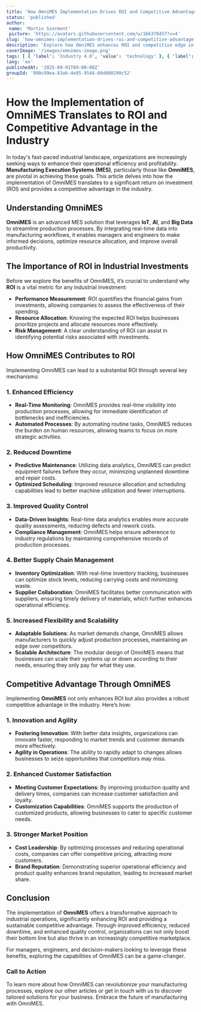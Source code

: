 ```yaml
---
title: 'How OmniMES Implementation Drives ROI and Competitive Advantage'
status: 'published'
author:
 name: 'Martin Szerment'
 picture: 'https://avatars.githubusercontent.com/u/166378457?v=4'
slug: 'how-omnimes-implementation-drives-roi-and-competitive-advantage'
description: 'Explore how OmniMES enhances ROI and competitive edge in industry through smart automation.'
coverImage: '/images/omnimes-image.png'
tags: [ { 'label': 'Industry 4.0', 'value': 'technology' }, { 'label': 'Manufacturing', 'value': 'automation' }, { 'label': 'Business Strategy', 'value': 'roi' } ]
lang: 'en'
publishedAt: '2025-09-01T09:00:00Z'
groupId: '990c99ea-83ab-4e85-95d4-60d600290c52'
---
```

# How the Implementation of OmniMES Translates to ROI and Competitive Advantage in the Industry

In today's fast-paced industrial landscape, organizations are increasingly seeking ways to enhance their operational efficiency and profitability. **Manufacturing Execution Systems (MES)**, particularly those like **OmniMES**, are pivotal in achieving these goals. This article delves into how the implementation of OmniMES translates to a significant return on investment (ROI) and provides a competitive advantage in the industry.

## Understanding OmniMES

**OmniMES** is an advanced MES solution that leverages **IoT**, **AI**, and **Big Data** to streamline production processes. By integrating real-time data into manufacturing workflows, it enables managers and engineers to make informed decisions, optimize resource allocation, and improve overall productivity.

## The Importance of ROI in Industrial Investments

Before we explore the benefits of OmniMES, it’s crucial to understand why **ROI** is a vital metric for any industrial investment:
- **Performance Measurement**: ROI quantifies the financial gains from investments, allowing companies to assess the effectiveness of their spending.
- **Resource Allocation**: Knowing the expected ROI helps businesses prioritize projects and allocate resources more effectively.
- **Risk Management**: A clear understanding of ROI can assist in identifying potential risks associated with investments.

## How OmniMES Contributes to ROI

Implementing OmniMES can lead to a substantial ROI through several key mechanisms:

### 1. Enhanced Efficiency
- **Real-Time Monitoring**: OmniMES provides real-time visibility into production processes, allowing for immediate identification of bottlenecks and inefficiencies.
- **Automated Processes**: By automating routine tasks, OmniMES reduces the burden on human resources, allowing teams to focus on more strategic activities.

### 2. Reduced Downtime
- **Predictive Maintenance**: Utilizing data analytics, OmniMES can predict equipment failures before they occur, minimizing unplanned downtime and repair costs.
- **Optimized Scheduling**: Improved resource allocation and scheduling capabilities lead to better machine utilization and fewer interruptions.

### 3. Improved Quality Control
- **Data-Driven Insights**: Real-time data analytics enables more accurate quality assessments, reducing defects and rework costs.
- **Compliance Management**: OmniMES helps ensure adherence to industry regulations by maintaining comprehensive records of production processes.

### 4. Better Supply Chain Management
- **Inventory Optimization**: With real-time inventory tracking, businesses can optimize stock levels, reducing carrying costs and minimizing waste.
- **Supplier Collaboration**: OmniMES facilitates better communication with suppliers, ensuring timely delivery of materials, which further enhances operational efficiency.

### 5. Increased Flexibility and Scalability
- **Adaptable Solutions**: As market demands change, OmniMES allows manufacturers to quickly adjust production processes, maintaining an edge over competitors.
- **Scalable Architecture**: The modular design of OmniMES means that businesses can scale their systems up or down according to their needs, ensuring they only pay for what they use.

## Competitive Advantage Through OmniMES

Implementing **OmniMES** not only enhances ROI but also provides a robust competitive advantage in the industry. Here’s how:

### 1. Innovation and Agility
- **Fostering Innovation**: With better data insights, organizations can innovate faster, responding to market trends and customer demands more effectively.
- **Agility in Operations**: The ability to rapidly adapt to changes allows businesses to seize opportunities that competitors may miss.

### 2. Enhanced Customer Satisfaction
- **Meeting Customer Expectations**: By improving production quality and delivery times, companies can increase customer satisfaction and loyalty.
- **Customization Capabilities**: OmniMES supports the production of customized products, allowing businesses to cater to specific customer needs.

### 3. Stronger Market Position
- **Cost Leadership**: By optimizing processes and reducing operational costs, companies can offer competitive pricing, attracting more customers.
- **Brand Reputation**: Demonstrating superior operational efficiency and product quality enhances brand reputation, leading to increased market share.

## Conclusion

The implementation of **OmniMES** offers a transformative approach to industrial operations, significantly enhancing ROI and providing a sustainable competitive advantage. Through improved efficiency, reduced downtime, and enhanced quality control, organizations can not only boost their bottom line but also thrive in an increasingly competitive marketplace.

For managers, engineers, and decision-makers looking to leverage these benefits, exploring the capabilities of OmniMES can be a game-changer. 

### Call to Action

To learn more about how OmniMES can revolutionize your manufacturing processes, explore our other articles or get in touch with us to discover tailored solutions for your business. Embrace the future of manufacturing with OmniMES.
